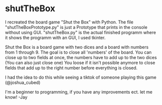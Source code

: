 # shutTheBox
I recreated the board game "Shut the Box" with Python. The file "shutTheBoxPrototype.py" is just a Prototype that prints in the console without using GUI.
"shutTheBox.py" is the actual finished programm where it shows the programm with an GUI, I used tkinter.

Shut the Box is a board game with two dices and a board with numbers from 1 through 9. The goal is to close all 'numbers' of the board.
You can close up to two fields at once, the numbers have to add up to the two dices (You can also just close one)
You loose if it isn't possible anymore to close fields that add up to the right number before everything is closed.

I had the idea to do this while seeing a tiktok of someone playing this game (@joshua_cubed)

I'm a beginner to programming, if you have any improvements ect. let me know!
-Jay
